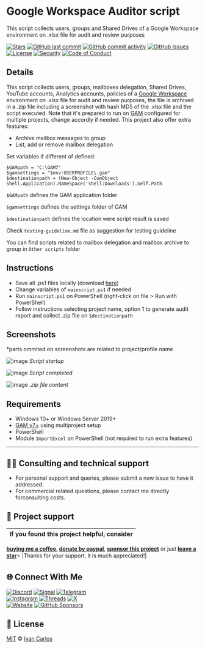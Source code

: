 # Google Workspace Auditor script
This script collects users, groups and Shared Drives of a Google Workspace environment on .xlsx file for audit and review purposes

[![Stars](https://img.shields.io/github/stars/ivancarlosti/gwauditor?label=⭐%20Stars&color=gold&style=flat)](https://github.com/ivancarlosti/gwauditor/stargazers)
[![GitHub last commit](https://img.shields.io/github/last-commit/ivancarlosti/gwauditor?label=Last%20Commit)](https://github.com/ivancarlosti/gwauditor/commits)
[![GitHub commit activity](https://img.shields.io/github/commit-activity/m/ivancarlosti/gwauditor?label=Commit%20Activity)](https://github.com/ivancarlosti/gwauditor/pulse)
[![GitHub Issues](https://img.shields.io/github/issues/ivancarlosti/gwauditor?color=orange)](https://github.com/ivancarlosti/gwauditor/issues)  
[![License](https://img.shields.io/github/license/ivancarlosti/gwauditor?label=License)](LICENSE)
[![Security](https://img.shields.io/badge/Security-View%20Here-purple)](https://github.com/ivancarlosti/gwauditor/security)
[![Code of Conduct](https://img.shields.io/badge/Code%20of%20Conduct-1.4-4baaaa)](https://github.com/ivancarlosti/gwauditor/tree/main?tab=coc-ov-file)

## Details
This script collects users, groups, mailboxes delegation, Shared Drives, YouTube accounts, Analytics accounts, policies of a [Google Workspace](https://workspace.google.com/) environment on .xlsx file for audit and review purposes, the file is archived in a .zip file including a screenshot with hash MD5 of the .xlsx file and the script executed. Note that it's prepared to run on [GAM](https://github.com/GAM-team/GAM/) configured for multiple projects, change accordly if needed. This project also offer extra features:
- Archive mailbox messages to group
- List, add or remove mailbox delegation

Set variables if different of defined:
```
$GAMpath = "C:\GAM7"
$gamsettings = "$env:USERPROFILE\.gam"
$destinationpath = (New-Object -ComObject Shell.Application).NameSpace('shell:Downloads').Self.Path
```

`$GAMpath` defines the GAM application folder

`$gamsettings` defines the settings folder of GAM

`$destinationpath` defines the location were script result is saved

Check `testing-guideline.md` file as suggestion for testing guideline

You can find scripts related to mailbox delegation and mailbox archive to group in `Other scripts` folder

## Instructions
* Save all .ps1 files locally (download [here](https://github.com/ivancarlosti/gwauditor/zipball/master))
* Change variables of `mainscript.ps1` if needed
* Run `mainscript.ps1` on PowerShell (right-click on file > Run with PowerShell)
* Follow instructions selecting project name, option 1 to generate audit report and collect .zip file on `$destinationpath`

## Screenshots
*parts ommited on screenshots are related to project/profile name

![image](https://github.com/user-attachments/assets/489b37e0-c042-4df2-9ac9-4f5871a8d95f)
*Script startup*

![image](https://github.com/user-attachments/assets/08cb9aab-cb7a-4444-bf1e-f32a518ba190)
*Script completed*

![image](https://github.com/user-attachments/assets/6d642c0c-dfd8-4810-b674-6280b81857ce)
*.zip file content*

## Requirements
* Windows 10+ or Windows Server 2019+
* [GAM v7+](https://github.com/GAM-team/GAM/) using multiproject setup 
* PowerShell
* Module `ImportExcel` on PowerShell (not required to run extra features)

---

## 🧑‍💻 Consulting and technical support
* For personal support and queries, please submit a new issue to have it addressed.
* For commercial related questions, please contact me directly forconsulting costs. 

## 🩷 Project support
| If you found this project helpful, consider |
| :---: |
[**buying me a coffee**][buymeacoffee], [**donate by paypal**][paypal], [**sponsor this project**][sponsor] or just [**leave a star**](../..)⭐
|Thanks for your support, it is much appreciated!|

## 🌐 Connect With Me
[![Discord](https://img.shields.io/badge/Discord-@ivancarlos.me-5865F2?logo=discord&logoColor=white)](https://discord.com/users/ivancarlos.me)
[![Signal](https://img.shields.io/badge/Signal-@ivancarlos.01-2592E9?logo=signal&logoColor=white)](https://icc.gg/-signal)
[![Telegram](https://img.shields.io/badge/Telegram-@ivancarlos-26A5E4?logo=telegram&logoColor=white)](https://t.me/ivancarlos)  
[![Instagram](https://img.shields.io/badge/Instagram-@ivancarlos-E4405F?logo=instagram&logoColor=white)](https://instagram.com/ivancarlos)
[![Threads](https://img.shields.io/badge/Threads-@ivancarlos-000000?logo=threads&logoColor=white)](https://threads.net/@ivancarlos)
[![X](https://img.shields.io/badge/X-@ivancarlos-000000?logo=x&logoColor=white)](https://x.com/ivancarlos)  
[![Website](https://img.shields.io/badge/Website-ivancarlos.me-FF6B6B?logo=linktree&logoColor=white)](https://ivancarlos.me)
[![GitHub Sponsors](https://img.shields.io/github/sponsors/ivancarlosti?label=GitHub%20Sponsors&logo=githubsponsors&logoColor=white&color=ffc0cb)][sponsor]

## 📃 License
[MIT](LICENSE) © [Ivan Carlos][ivancarlos]

[cc]: https://docs.github.com/en/communities/setting-up-your-project-for-healthy-contributions/adding-a-code-of-conduct-to-your-project
[contributing]: https://docs.github.com/en/articles/setting-guidelines-for-repository-contributors
[security]: https://docs.github.com/en/code-security/getting-started/adding-a-security-policy-to-your-repository
[support]: https://docs.github.com/en/articles/adding-support-resources-to-your-project
[it]: https://docs.github.com/en/communities/using-templates-to-encourage-useful-issues-and-pull-requests/configuring-issue-templates-for-your-repository#configuring-the-template-chooser
[prt]: https://docs.github.com/en/communities/using-templates-to-encourage-useful-issues-and-pull-requests/creating-a-pull-request-template-for-your-repository
[funding]: https://docs.github.com/en/articles/displaying-a-sponsor-button-in-your-repository
[ivancarlos]: https://ivancarlos.me
[buymeacoffee]: https://www.buymeacoffee.com/ivancarlos
[paypal]: https://icc.gg/donate
[sponsor]: https://github.com/sponsors/ivancarlosti
